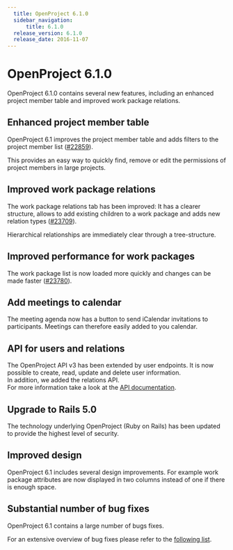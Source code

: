 ```yaml
---
  title: OpenProject 6.1.0
  sidebar_navigation:
      title: 6.1.0
  release_version: 6.1.0
  release_date: 2016-11-07
---
```



# OpenProject 6.1.0

OpenProject 6.1.0 contains several new features, including an enhanced
project member table and improved work package relations.  

## Enhanced project member table

OpenProject 6.1 improves the project member table and adds filters to
the project member
list ([\#22859](https://community.openproject.com/work_packages/22859/activity)).

This provides an easy way to quickly find, remove or edit the
permissions of project members in large projects.



## Improved work package relations

The work package relations tab has been improved: It has a clearer
structure, allows to add existing children to a work package and adds
new relation types
([\#23709](https://community.openproject.com/work_packages/23709/activity)).

Hierarchical relationships are immediately clear through a
tree-structure.



## Improved performance for work packages

The work package list is now loaded more quickly and changes can be made
faster
([\#23780](https://community.openproject.com/work_packages/23780/activity)).

## Add meetings to calendar

The meeting agenda now has a button to send iCalendar invitations to
participants.
Meetings can therefore easily added to you calendar.

## API for users and relations

The OpenProject API v3 has been extended by user endpoints. It is now
possible to create, read, update and delete user information.  
In addition, we added the relations API.  
For more information take a look at the [API
documentation](../../api/).

## Upgrade to Rails 5.0

The technology underlying OpenProject (Ruby on Rails) has been updated
to provide the highest level of security.

## Improved design

OpenProject 6.1 includes several design improvements. For example work
package attributes are now displayed in two columns instead of one if
there is enough space.

## Substantial number of bug fixes

OpenProject 6.1 contains a large number of bugs fixes.

For an extensive overview of bug fixes please refer to the [following
list](https://community.openproject.com/projects/openproject/work_packages?query_props=%7B%22c%22:%5B%22id%22,%22subject%22,%22type%22,%22status%22,%22assignee%22%5D,%22p%22:%22openproject%22,%22t%22:%22parent:desc%22,%22f%22:%5B%7B%22n%22:%22version%22,%22o%22:%22%253D%22,%22t%22:%22list_optional%22,%22v%22:%22667%22%7D,%7B%22n%22:%22type%22,%22o%22:%22%253D%22,%22t%22:%22list_model%22,%22v%22:%5B%221%22%5D%7D,%7B%22n%22:%22subprojectId%22,%22o%22:%22*%22,%22t%22:%22list_subprojects%22%7D%5D,%22pa%22:1,%22pp%22:20%7D).


